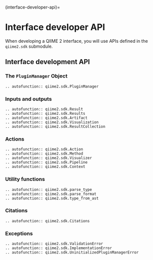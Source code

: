 (interface-developer-api)=
# Interface developer API

When developing a QIIME 2 interface, you will use APIs defined in the `qiime2.sdk` submodule. 

## Interface development API

### The `PluginManager` Object

```{eval-rst}
.. autofunction:: qiime2.sdk.PluginManager
```

### Inputs and outputs

```{eval-rst}
.. autofunction:: qiime2.sdk.Result
.. autofunction:: qiime2.sdk.Results
.. autofunction:: qiime2.sdk.Artifact
.. autofunction:: qiime2.sdk.Visualization
.. autofunction:: qiime2.sdk.ResultCollection
```

### Actions

```{eval-rst}
.. autofunction:: qiime2.sdk.Action
.. autofunction:: qiime2.sdk.Method
.. autofunction:: qiime2.sdk.Visualizer
.. autofunction:: qiime2.sdk.Pipeline
.. autofunction:: qiime2.sdk.Context
```

### Utility functions

```{eval-rst}
.. autofunction:: qiime2.sdk.parse_type
.. autofunction:: qiime2.sdk.parse_format
.. autofunction:: qiime2.sdk.type_from_ast
```

### Citations

```{eval-rst}
.. autofunction:: qiime2.sdk.Citations
```

### Exceptions

```{eval-rst}
.. autofunction:: qiime2.sdk.ValidationError
.. autofunction:: qiime2.sdk.ImplementationError
.. autofunction:: qiime2.sdk.UninitializedPluginManagerError
```

